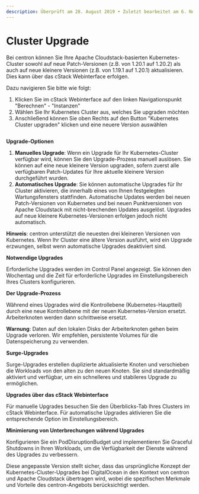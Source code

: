 ```yaml
---
description: Überprüft am 28. August 2019 • Zuletzt bearbeitet am 6. November 2023
---
```


# Cluster Upgrade

Bei centron können Sie Ihre Apache Cloudstack-basierten Kubernetes-Cluster sowohl auf neue Patch-Versionen (z.B. von 1.20.1 auf 1.20.2) als auch auf neue kleinere Versionen (z.B. von 1.19.1 auf 1.20.1) aktualisieren. Dies kann über das cStack Webinterface erfolgen.

Dazu navigieren Sie bitte wie folgt:

1. Klicken Sie im cStack Webinterface auf den linken Navigationspunkt "Berechnen" - "Instanzen"
2. Wählen Sie Ihr Kubernetes Cluster aus, welches Sie upgraden möchten
3. Anschließend können Sie oben Rechts auf den Button "Kubernetes Cluster upgraden" klicken und eine neuere Version auswählen

<figure><img src="../.gitbook/assets/Kubernetes Cluster Upgraden ®.png" alt=""><figcaption></figcaption></figure>

**Upgrade-Optionen**

1. **Manuelles Upgrade**: Wenn ein Upgrade für Ihr Kubernetes-Cluster verfügbar wird, können Sie den Upgrade-Prozess manuell auslösen. Sie können auf eine neue kleinere Version upgraden, sofern zuerst alle verfügbaren Patch-Updates für Ihre aktuelle kleinere Version durchgeführt wurden.
2. **Automatisches Upgrade**: Sie können automatische Upgrades für Ihr Cluster aktivieren, die innerhalb eines von Ihnen festgelegten Wartungsfensters stattfinden. Automatische Updates werden bei neuen Patch-Versionen von Kubernetes und bei neuen Punktversionen von Apache Cloudstack mit nicht-brechenden Updates ausgelöst. Upgrades auf neue kleinere Kubernetes-Versionen erfolgen jedoch nicht automatisch.

**Hinweis**: centron unterstützt die neuesten drei kleineren Versionen von Kubernetes. Wenn Ihr Cluster eine ältere Version ausführt, wird ein Upgrade erzwungen, selbst wenn automatische Upgrades deaktiviert sind.



**Notwendige Upgrades**&#x20;

Erforderliche Upgrades werden im Control Panel angezeigt. Sie können den Wochentag und die Zeit für erforderliche Upgrades im Einstellungsbereich Ihres Clusters konfigurieren.



**Der Upgrade-Prozess**&#x20;

Während eines Upgrades wird die Kontrollebene (Kubernetes-Hauptteil) durch eine neue Kontrollebene mit der neuen Kubernetes-Version ersetzt. Arbeiterknoten werden dann schrittweise ersetzt.

**Warnung**: Daten auf den lokalen Disks der Arbeiterknoten gehen beim Upgrade verloren. Wir empfehlen, persistente Volumes für die Datenspeicherung zu verwenden.



**Surge-Upgrades**&#x20;

Surge-Upgrades erstellen duplizierte aktualisierte Knoten und verschieben die Workloads von den alten zu den neuen Knoten. Sie sind standardmäßig aktiviert und verfügbar, um ein schnelleres und stabileres Upgrade zu ermöglichen.



**Upgrades über das cStack Webinterface**&#x20;

Für manuelle Upgrades besuchen Sie den Überblicks-Tab Ihres Clusters im cStack Webinterface. Für automatische Upgrades aktivieren Sie die entsprechende Option im Einstellungsbereich.



**Minimierung von Unterbrechungen während Upgrades**&#x20;

Konfigurieren Sie ein PodDisruptionBudget und implementieren Sie Graceful Shutdowns in Ihren Workloads, um die Verfügbarkeit der Dienste während des Upgrades zu verbessern.

Diese angepasste Version stellt sicher, dass das ursprüngliche Konzept der Kubernetes-Cluster-Upgrades bei DigitalOcean in den Kontext von centron und Apache Cloudstack übertragen wird, wobei die spezifischen Merkmale und Vorteile des centron-Angebots berücksichtigt werden.
